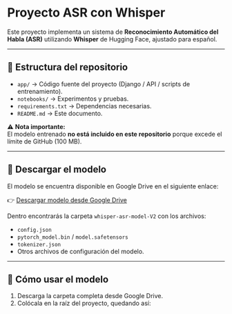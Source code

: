 # Proyecto ASR con Whisper

Este proyecto implementa un sistema de **Reconocimiento Automático del Habla (ASR)** utilizando **Whisper** de Hugging Face, ajustado para español.

---

## 📂 Estructura del repositorio

- `app/` → Código fuente del proyecto (Django / API / scripts de entrenamiento).
- `notebooks/` → Experimentos y pruebas.
- `requirements.txt` → Dependencias necesarias.
- `README.md` → Este documento.

⚠️ **Nota importante:**  
El modelo entrenado **no está incluido en este repositorio** porque excede el límite de GitHub (100 MB).  

---

## 🔗 Descargar el modelo

El modelo se encuentra disponible en Google Drive en el siguiente enlace:  

👉 [Descargar modelo desde Google Drive](https://drive.google.com/drive/folders/1cUVf9HYi13Y2XrJ1ORcNd0xbiQ6_3zKB?usp=sharing)

Dentro encontrarás la carpeta `whisper-asr-model-V2` con los archivos:

- `config.json`  
- `pytorch_model.bin` / `model.safetensors`  
- `tokenizer.json`  
- Otros archivos de configuración del modelo.

---

## 🚀 Cómo usar el modelo

1. Descarga la carpeta completa desde Google Drive.  
2. Colócala en la raíz del proyecto, quedando así:


